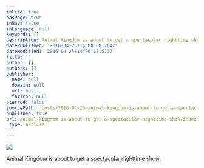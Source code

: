 ```yaml
---
inFeed: true
hasPage: true
inNav: false
inLanguage: null
keywords: []
description: Animal Kingdom is about to get a spectacular nighttime show.
datePublished: '2016-04-25T14:08:08.204Z'
dateModified: '2016-04-25T14:06:17.573Z'
title: ''
author: []
authors: []
publisher:
  name: null
  domain: null
  url: null
  favicon: null
starred: false
sourcePath: _posts/2016-04-25-animal-kingdom-is-about-to-get-a-spectacular-nighttime-show.md
published: true
url: animal-kingdom-is-about-to-get-a-spectacular-nighttime-show/index.html
_type: Article

---
```

![](https://the-grid-user-content.s3-us-west-2.amazonaws.com/4a28172a-631b-4d8d-9f73-d92383941292.jpg)

Animal Kingdom is about to get a [spectacular nighttime show.][0]

[0]: https://disneyparks.disney.go.com/blog/2016/04/this-week-in-disney-parks-photos-disneys-animal-kingdom-at-night/